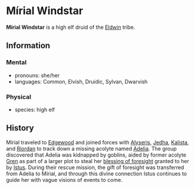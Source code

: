 # Mírial Windstar

**Mírial Windstar** is a high elf druid of the [Eldwin](../eldwin.md) tribe.

## Information

### Mental

- pronouns: she/her
- languages: Common, Elvish, Druidic, Sylvan, Dwarvish

### Physical

- species: high elf

## History

Mírial traveled to [Edgewood](../../esterfell-accord/edgewood/edgewood.md) and joined forces with [Alyseris](../../esterfell-accord/citizenry/alyseris.md), [Jedha](../../esterfell-accord/citizenry/jedha.md), [Kalista](../../../organizations/reynards-den/members/kalista.md), and [Riordan](../../esterfell-accord/citizenry/riordan.md) to track down a missing acolyte named [Adelia](../../../organizations/order-of-istus/members/adelia.md). The group discovered that Adelia was kidnapped by goblins, aided by former acolyte [Gren](../../../organizations/order-of-istus/members/gren.md) as part of a larger plot to steal her [blessing of foresight](../../../supernatural-gifts/blessing-of-foresight.md) granted to her by [Istus](../../../pantheon/istus.md). During their rescue mission, the gift of foresight was transferred from Adelia to Mírial, and through this divine connection Istus continues to guide her with vague visions of events to come.
